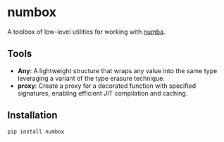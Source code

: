 # numbox

A toolbox of low-level utilities for working with [numba](https://numba.pydata.org/).

## Tools

- **Any**: A lightweight structure that wraps any value into the same type leveraging a variant of the type erasure technique.
- **proxy**: Create a proxy for a decorated function with specified signatures, enabling efficient JIT compilation and caching.

## Installation

```bash
pip install numbox